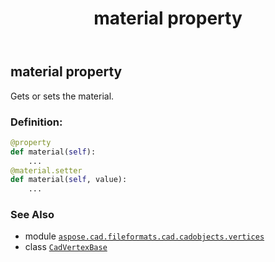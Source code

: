 ﻿---
title: material property
second_title: Aspose.CAD for Python via .NET API References
description: 
type: docs
weight: 290
url: /python-net/aspose.cad.fileformats.cad.cadobjects.vertices/cadvertexbase/material/
is_root: false
---

## material property


Gets or sets the material.
### Definition:
```python
@property
def material(self):
    ...
@material.setter
def material(self, value):
    ...
```

### See Also
* module [`aspose.cad.fileformats.cad.cadobjects.vertices`](../../)
* class [`CadVertexBase`](/cad/python-net/aspose.cad.fileformats.cad.cadobjects.vertices/cadvertexbase)
